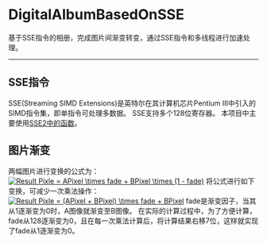 # DigitalAlbumBasedOnSSE
基于SSE指令的相册，完成图片间渐变转变，通过SSE指令和多线程进行加速处理。


----------


## SSE指令
SSE(Streaming SIMD Extensions)是英特尔在其计算机芯片Pentium III中引入的SIMD指令集，即单指令可处理多数据。
SSE支持多个128位寄存器。
本项目中主要使用[SSE2中的函数][1]。
## 图片渐变
两幅图片进行变换的公式为：
<a href="https://www.codecogs.com/eqnedit.php?latex=Result&space;Pixle&space;=&space;APixel&space;\times&space;fade&space;&plus;&space;BPixel&space;\times&space;(1&space;-&space;fade)" target="_blank"><img src="https://latex.codecogs.com/gif.latex?Result&space;Pixle&space;=&space;APixel&space;\times&space;fade&space;&plus;&space;BPixel&space;\times&space;(1&space;-&space;fade)" title="Result Pixle = APixel \times fade + BPixel \times (1 - fade)" /></a>
将公式进行如下变换，可减少一次乘法操作：
<a href="https://www.codecogs.com/eqnedit.php?latex=Result&space;Pixle&space;=&space;(APixel&space;&plus;&space;BPixel)&space;\times&space;fade&space;&plus;&space;BPixel" target="_blank"><img src="https://latex.codecogs.com/gif.latex?Result&space;Pixle&space;=&space;(APixel&space;&plus;&space;BPixel)&space;\times&space;fade&space;&plus;&space;BPixel" title="Result Pixle = (APixel + BPixel) \times fade + BPixel" /></a>
fade是渐变因子，当其从1逐渐变为0时，A图像就渐变至B图像。
在实际的计算过程中，为了方便计算，fade从128逐渐变为0，且在每一次乘法计算后，将计算结果右移7位，这样就实现了fade从1逐渐变为0。


  [1]: https://www.cnblogs.com/galoishelley/p/4033254.html
